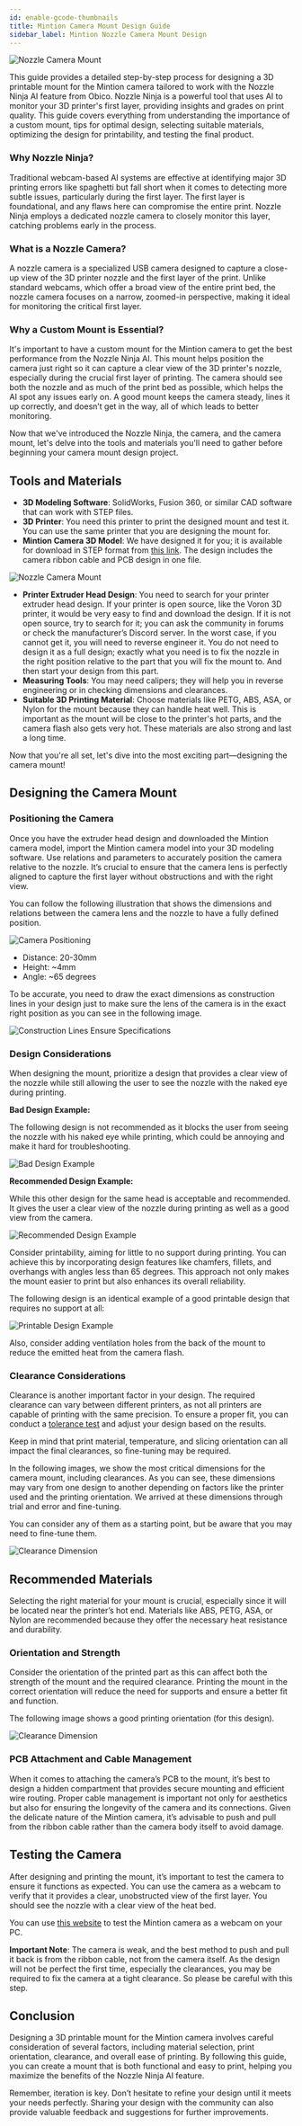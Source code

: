 ```yaml
---
id: enable-gcode-thumbnails
title: Mintion Camera Mount Design Guide
sidebar_label: Mintion Nozzle Camera Mount Design
---
```


![Nozzle Camera Mount](/img/user-guides/mintion-nozzle-cam-mount-design/nozzle-camera-mount-design-guide-main.png)


This guide provides a detailed step-by-step process for designing a 3D printable mount for the Mintion camera tailored to work with the Nozzle Ninja AI feature from Obico. Nozzle Ninja is a powerful tool that uses AI to monitor your 3D printer's first layer, providing insights and grades on print quality. This guide covers everything from understanding the importance of a custom mount, tips for optimal design, selecting suitable materials, optimizing the design for printability, and testing the final product.

### Why Nozzle Ninja?

Traditional webcam-based AI systems are effective at identifying major 3D printing errors like spaghetti but fall short when it comes to detecting more subtle issues, particularly during the first layer. The first layer is foundational, and any flaws here can compromise the entire print. Nozzle Ninja employs a dedicated nozzle camera to closely monitor this layer, catching problems early in the process.

### What is a Nozzle Camera?

A nozzle camera is a specialized USB camera designed to capture a close-up view of the 3D printer nozzle and the first layer of the print. Unlike standard webcams, which offer a broad view of the entire print bed, the nozzle camera focuses on a narrow, zoomed-in perspective, making it ideal for monitoring the critical first layer.

### Why a Custom Mount is Essential?

It's important to have a custom mount for the Mintion camera to get the best performance from the Nozzle Ninja AI. This mount helps position the camera just right so it can capture a clear view of the 3D printer's nozzle, especially during the crucial first layer of printing. The camera should see both the nozzle and as much of the print bed as possible, which helps the AI spot any issues early on. A good mount keeps the camera steady, lines it up correctly, and doesn’t get in the way, all of which leads to better monitoring.

Now that we've introduced the Nozzle Ninja, the camera, and the camera mount, let's delve into the tools and materials you'll need to gather before beginning your camera mount design project.

## Tools and Materials

- **3D Modeling Software**: SolidWorks, Fusion 360, or similar CAD software that can work with STEP files.
- **3D Printer**: You need this printer to print the designed mount and test it. You can use the same printer that you are designing the mount for.
- **Mintion Camera 3D Model**: We have designed it for you; it is available for download in STEP format from [this link](https://drive.google.com/drive/folders/1LtNl8SHssWjUiL8SMLMwa5V45SIGsibG?usp=sharing). The design includes the camera ribbon cable and PCB design in one file.

![Nozzle Camera Mount](/img/user-guides/mintion-nozzle-cam-mount-design/nozzle-camera-cad.png)

- **Printer Extruder Head Design**: You need to search for your printer extruder head design. If your printer is open source, like the Voron 3D printer, it would be very easy to find and download the design. If it is not open source, try to search for it; you can ask the community in forums or check the manufacturer’s Discord server. In the worst case, if you cannot get it, you will need to reverse engineer it. You do not need to design it as a full design; exactly what you need is to fix the nozzle in the right position relative to the part that you will fix the mount to. And then start your design from this part.
- **Measuring Tools**: You may need calipers; they will help you in reverse engineering or in checking dimensions and clearances.
- **Suitable 3D Printing Material**: Choose materials like PETG, ABS, ASA, or Nylon for the mount because they can handle heat well. This is important as the mount will be close to the printer's hot parts, and the camera flash also gets very hot. These materials are also strong and last a long time.

Now that you're all set, let's dive into the most exciting part—designing the camera mount!

## Designing the Camera Mount

### Positioning the Camera

Once you have the extruder head design and downloaded the Mintion camera model, import the Mintion camera model into your 3D modeling software. Use relations and parameters to accurately position the camera relative to the nozzle. It’s crucial to ensure that the camera lens is perfectly aligned to capture the first layer without obstructions and with the right view.

You can follow the following illustration that shows the dimensions and relations between the camera lens and the nozzle to have a fully defined position.

![Camera Positioning](/img/user-guides/mintion-nozzle-cam-mount-design/mount-specs.png)


- Distance: 20-30mm
- Height: ~4mm
- Angle: ~65 degrees

To be accurate, you need to draw the exact dimensions as construction lines in your design just to make sure the lens of the camera is in the exact right position as you can see in the following image.

![Construction Lines Ensure Specifications](/img/user-guides/mintion-nozzle-cam-mount-design/spec-with-construction-lines.png)


### Design Considerations

When designing the mount, prioritize a design that provides a clear view of the nozzle while still allowing the user to see the nozzle with the naked eye during printing.

**Bad Design Example:**

The following design is not recommended as it blocks the user from seeing the nozzle with his naked eye while printing, which could be annoying and make it hard for troubleshooting.


![Bad Design Example](/img/user-guides/mintion-nozzle-cam-mount-design/mount-ok-blocking-nozzle.png)

**Recommended Design Example:**

While this other design for the same head is acceptable and recommended. It gives the user a clear view of the nozzle during printing as well as a good view from the camera.

![Recommended Design Example](/img/user-guides/mintion-nozzle-cam-mount-design/mintion-nozzle-cam-mount-nozzle-in-view.png)


Consider printability, aiming for little to no support during printing. You can achieve this by incorporating design features like chamfers, fillets, and overhangs with angles less than 65 degrees. This approach not only makes the mount easier to print but also enhances its overall reliability.

The following design is an identical example of a good printable design that requires no support at all:

![Printable Design Example](/img/user-guides/mintion-nozzle-cam-mount-design/mintion-nozzle-cam-mount-nozzle-in-view.png)



Also, consider adding ventilation holes from the back of the mount to reduce the emitted heat from the camera flash.

### Clearance Considerations

Clearance is another important factor in your design. The required clearance can vary between different printers, as not all printers are capable of printing with the same precision. To ensure a proper fit, you can conduct a [tolerance test](https://www.obico.io/blog/tolerance-test-in-orcaslicer-a-comprehensive-guide/) and adjust your design based on the results.

Keep in mind that print material, temperature, and slicing orientation can all impact the final clearances, so fine-tuning may be required.

In the following images, we show the most critical dimensions for the camera mount, including clearances. As you can see, these dimensions may vary from one design to another depending on factors like the printer used and the printing orientation. We arrived at these dimensions through trial and error and fine-tuning.

You can consider any of them as a starting point, but be aware that you may need to fine-tune them.


![Clearance Dimension](/img/user-guides/mintion-nozzle-cam-mount-design/mount-tolerances-fine-tuning.png)


## Recommended Materials

Selecting the right material for your mount is crucial, especially since it will be located near the printer’s hot end. Materials like ABS, PETG, ASA, or Nylon are recommended because they offer the necessary heat resistance and durability.

### Orientation and Strength

Consider the orientation of the printed part as this can affect both the strength of the mount and the required clearance. Printing the mount in the correct orientation will reduce the need for supports and ensure a better fit and function.

The following image shows a good printing orientation (for this design).


![Clearance Dimension](/img/user-guides/mintion-nozzle-cam-mount-design/nozzle-cam-mount-printing-orientation.png)



### PCB Attachment and Cable Management

When it comes to attaching the camera’s PCB to the mount, it’s best to design a hidden compartment that provides secure mounting and efficient wire routing. Proper cable management is important not only for aesthetics but also for ensuring the longevity of the camera and its connections. Given the delicate nature of the Mintion camera, it’s advisable to push and pull from the ribbon cable rather than the camera body itself to avoid damage.

## Testing the Camera

After designing and printing the mount, it’s important to test the camera to ensure it functions as expected. You can use the camera as a webcam to verify that it provides a clear, unobstructed view of the first layer. You should see the nozzle with a clear view of the heat bed.

You can use [this website](https://webcamtests.com/check) to test the Mintion camera as a webcam on your PC.

**Important Note**: The camera is weak, and the best method to push and pull it back is from the ribbon cable, not from the camera itself. As the design will not be perfect the first time, especially the clearances, you may be required to fix the camera at a tight clearance. So please be careful with this step.

## Conclusion

Designing a 3D printable mount for the Mintion camera involves careful consideration of several factors, including material selection, print orientation, clearance, and overall ease of printing. By following this guide, you can create a mount that is both functional and easy to print, helping you maximize the benefits of the Nozzle Ninja AI feature.

Remember, iteration is key. Don’t hesitate to refine your design until it meets your needs perfectly. Sharing your design with the community can also provide valuable feedback and suggestions for further improvements.